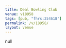 ```yaml
---
title: Deal Bowling Club
venue: v18958
tags: [pub, "fhrs:254618"]
permalink: /v/18958/
layout: venue
---
```

null